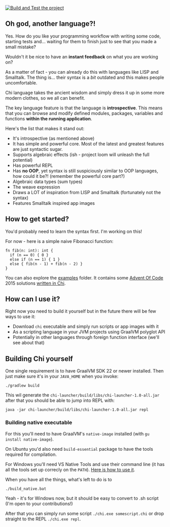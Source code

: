 [![Build and Test the project](https://github.com/marad/chi-compiler-kotlin/actions/workflows/test.yaml/badge.svg)](https://github.com/marad/chi-compiler-kotlin/actions/workflows/test.yaml)

## Oh god, another language?!

Yes. How do you like your programming workflow with writing some code,
starting tests and... waiting for them to finish just to see that you
made a small mistake?

Wouldn't it be nice to have an **instant feedback** on what you are working
on?

As a matter of fact - you can already do this with languages like LISP and
Smalltalk. The thing is... their syntax is a *bit* outdated and this makes
people uncomfortable.

Chi language takes the ancient wisdom and simply dress it up in some more
modern clothes, so we all can benefit.

The key language feature is that the language is **introspective**. This means
that you can browse and modify defined modules, packages, variables and functions
**within the running application**.

Here's the list that makes it stand out:

- It's introspective (as mentioned above)
- It has simple and powerful core. Most of the latest and greatest features are just syntactic sugar.
- Supports algebraic effects (ish - project loom will unleash the full potential)
- Has powerful REPL
- Has **no OOP**, yet syntax is still suspiciously similar to OOP languages, how could it be?!
  (remember the powerful core part?)
- Algebraic data types (sum types)
- The weave expression
- Draws a LOT of inspiration from LISP and Smalltalk (fortunately not the syntax)
- Features Smalltalk inspired app images

## How to get started?

You'd probably need to learn the syntax first. I'm working on this!

For now - here is a simple naive Fibonacci function:

```
fn fib(n: int): int {
  if (n == 0) { 0 }
  else if (n == 1) { 1 }
  else { fib(n - 1) + fib(n - 2) }
}
```

You can also explore the [examples][examples] folder. It contains some [Advent Of Code][aoc]
2015 solutions [written in Chi][chi-aoc-solutions].

## How can I use it?

Right now you need to build it yourself but in the future there will be few ways to
use it:

- Download `chi` executable and simply run scripts or app images with it
- As a scripting language in your JVM projects using GraalVM polyglot API
- Potentially in other languages through foreign function interface
  (we'll see about that)

## Building Chi yourself

One single requirement is to have GraalVM SDK 22 or newer installed. Then just make
sure it's in your `JAVA_HOME` when you invoke:

```shell
./gradlew build
```

This wil generate the `chi-launcher/build/libs/chi-launcher-1.0-all.jar` after
that you should be able to jump into REPL with:

```shell
java -jar chi-launcher/build/libs/chi-launcher-1.0-all.jar repl
```

### Building native executable

For this you'll need to have GraalVM's `native-image` installed (with
`gu install native-image`).

On Ubuntu you'd also need `build-essential` package
to have the tools required for compilation.

For Windows you'll need VS Native Tools and use their command line (it has all
the tools set up correcly on the `PATH`). [Here is how to use it][native-tools].

When you have all the things, what's left to do is to

```shell
./build_native.bat
```

Yeah - it's for Windows now, but it should be easy to convert to .sh script
(I'm open to your contributions!)

After that you can simply run some script `./chi.exe somescript.chi` or
drop straight to the REPL `./chi.exe repl`.

[examples]: https://github.com/marad/chi-compiler-kotlin/tree/main/examples

[chi-aoc-solutions]: https://github.com/marad/chi-compiler-kotlin/tree/main/examples/aoc/2015

[aoc]: https://adventofcode.com/

[native-tools]: https://learn.microsoft.com/en-us/cpp/build/building-on-the-command-line?view=msvc-170